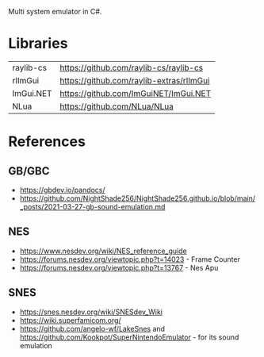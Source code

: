 Multi system emulator in C#.

# Libraries

|| |
|-|-|
| raylib-cs | https://github.com/raylib-cs/raylib-cs |
rlImGui | https://github.com/raylib-extras/rlImGui |
ImGui.NET | https://github.com/ImGuiNET/ImGui.NET |
NLua | https://github.com/NLua/NLua |

# References

## GB/GBC

* https://gbdev.io/pandocs/
* https://github.com/NightShade256/NightShade256.github.io/blob/main/_posts/2021-03-27-gb-sound-emulation.md

## NES

* https://www.nesdev.org/wiki/NES_reference_guide
* https://forums.nesdev.org/viewtopic.php?t=14023 - Frame Counter
* https://forums.nesdev.org/viewtopic.php?t=13767 - Nes Apu

## SNES

* https://snes.nesdev.org/wiki/SNESdev_Wiki
* https://wiki.superfamicom.org/
* https://github.com/angelo-wf/LakeSnes and https://github.com/Kookpot/SuperNintendoEmulator - for its sound emulation
